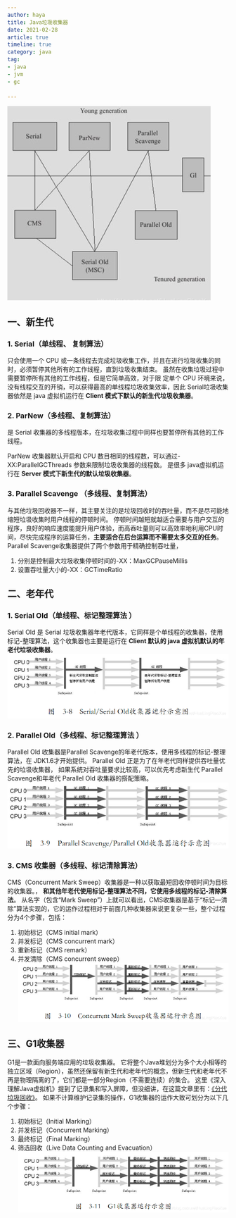 ```yaml
---
author: haya
title: Java垃圾收集器
date: 2021-02-28
article: true
timeline: true
category: java
tag:
- java
- jvm
- gc

---
```




![collectors](/assets/java/jvm/gc/collectors.png)
## 一、新生代
### 1. Serial（单线程、 复制算法）
只会使用一个 CPU 或一条线程去完成垃圾收集工作，并且在进行垃圾收集的同时，必须暂停其他所有的工作线程，直到垃圾收集结束。
虽然在收集垃圾过程中需要暂停所有其他的工作线程，但是它简单高效，对于限
定单个 CPU 环境来说，没有线程交互的开销，可以获得最高的单线程垃圾收集效率，因此 Serial垃圾收集器依然是 java 虚拟机运行在 **Client 模式下默认的新生代垃圾收集器**。
### 2. ParNew（多线程、复制算法）
是 Serial 收集器的多线程版本，在垃圾收集过程中同样也要暂停所有其他的工作线程。

ParNew 收集器默认开启和 CPU 数目相同的线程数，可以通过-XX:ParallelGCThreads 参数来限制垃圾收集器的线程数。
是很多 java虚拟机运行在 **Server 模式下新生代的默认垃圾收集器**。
### 3. Parallel Scavenge （多线程、复制算法）
与其他垃圾回收器不一样，其主要关注的是垃圾回收时的吞吐量，而不是尽可能地缩短垃圾收集时用户线程的停顿时间。
停顿时间越短就越适合需要与用户交互的程序，良好的响应速度能提升用户体验，而高吞吐量则可以高效率地利用CPU时间，尽快完成程序的运算任务，**主要适合在后台运算而不需要太多交互的任务**。
Parallel Scavenge收集器提供了两个参数用于精确控制吞吐量，
1. 分别是控制最大垃圾收集停顿时间的-XX：MaxGCPauseMillis
2. 设置吞吐量大小的-XX：GCTimeRatio

## 二、老年代
### 1. Serial Old（单线程、标记整理算法 ）
Serial Old 是 Serial 垃圾收集器年老代版本，它同样是个单线程的收集器，使用标记-整理算法，这个收集器也主要是运行在 **Client 默认的 java 虚拟机默认的年老代垃圾收集器**。
![serial-old](/assets/java/jvm/gc/serial-old.png)
### 2. Parallel Old（多线程、标记整理算法 ）
Parallel Old 收集器是Parallel Scavenge的年老代版本，使用多线程的标记-整理算法，在 JDK1.6才开始提供。
Parallel Old 正是为了在年老代同样提供吞吐量优先的垃圾收集器， 如果系统对吞吐量要求比较高，可以优先考虑新生代 Parallel Scavenge和年老代 Parallel Old 收集器的搭配策略。
![parallel-old](/assets/java/jvm/gc/parallel-old.png)
### 3. CMS 收集器（多线程、标记清除算法）
CMS（Concurrent Mark Sweep）收集器是一种以获取最短回收停顿时间为目标的收集器。， **和其他年老代使用标记-整理算法不同，它使用多线程的标记-清除算法**。
从名字（包含“Mark Sweep”）上就可以看出，CMS收集器是基于“标记—清除”算法实现的，它的运作过程相对于前面几种收集器来说更复杂一些，整个过程分为4个步骤，包括：

1. 初始标记（CMS initial mark）
2. 并发标记（CMS concurrent mark）
3. 重新标记（CMS remark）
4. 并发清除（CMS concurrent sweep）
![cms](/assets/java/jvm/gc/cms.png)

## 三、G1收集器
G1是一款面向服务端应用的垃圾收集器。
它将整个Java堆划分为多个大小相等的独立区域（Region），虽然还保留有新生代和老年代的概念，但新生代和老年代不再是物理隔离的了，它们都是一部分Region（不需要连续）的集合。
这里《深入理解Java虚拟机》提到了记录集和写入屏障，但没细讲，在这篇文章里有：[《分代垃圾回收》](https://blog.csdn.net/HuaLingPiaoXue/article/details/104694342)。
如果不计算维护记录集的操作，G1收集器的运作大致可划分为以下几个步骤：
1. 初始标记（Initial Marking）
2. 并发标记（Concurrent Marking）
3. 最终标记（Final Marking）
4. 筛选回收（Live Data Counting and Evacuation）
![g1](/assets/java/jvm/gc/g1.png)


